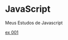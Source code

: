 # JavaScript
 Meus Estudos de Javascript

<a target="_blank" href="https://nilozeribinate.github.io/JavaScript/aula03_02/ex001.html">ex 001</a>